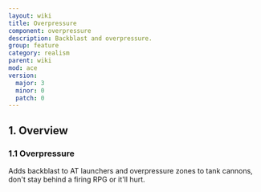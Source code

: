 ```yaml
---
layout: wiki
title: Overpressure
component: overpressure
description: Backblast and overpressure.
group: feature
category: realism
parent: wiki
mod: ace
version:
  major: 3
  minor: 0
  patch: 0
---
```


## 1. Overview

### 1.1 Overpressure
Adds backblast to AT launchers and overpressure zones to tank cannons, don't stay behind a firing RPG or it'll hurt.
